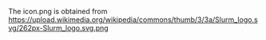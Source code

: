 The icon.png is obtained from https://upload.wikimedia.org/wikipedia/commons/thumb/3/3a/Slurm_logo.svg/262px-Slurm_logo.svg.png